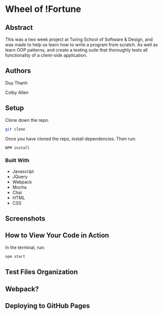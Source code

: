 # Wheel of !Fortune

## Abstract
This was a two week project at Turing School of Software & Design, and was made to help us learn how to write a program from scratch. As well as learn OOP patterns, and create a testing suite that thoroughly tests all functionality of a client-side application.

## Authors
Duy Thanh

Colby Allen

## Setup
Clone down the repo.

```bash
git clone
```

Once you have cloned the repo, install dependencies. Then run:

```bash
NPM install
```

### Built With
- Javascript
- JQuery
- Webpack
- Mocha
- Chai
- HTML
- CSS

## Screenshots

## How to View Your Code in Action

In the terminal, run:

```bash
npm start
```

## Test Files Organization

## Webpack?

## Deploying to GitHub Pages
